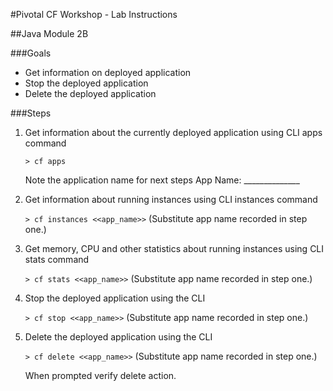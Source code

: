 #Pivotal CF Workshop - Lab Instructions

##Java Module 2B

###Goals
* Get information on deployed application
* Stop the deployed application
* Delete the deployed application

###Steps
1. Get information about the currently deployed application using CLI apps command

	`> cf apps`

	Note the application name for next steps App Name: ______________

2. Get information about running instances using CLI instances command

	`> cf instances <<app_name>>` (Substitute app name recorded in step one.)

3. Get memory, CPU and other statistics about running instances using CLI stats command

	`> cf stats <<app_name>>` (Substitute app name recorded in step one.)

4. Stop the deployed application using the CLI

	`> cf stop <<app_name>>` (Substitute app name recorded in step one.)

5. Delete the deployed application using the CLI

	`> cf delete <<app_name>>` (Substitute app name recorded in step one.)

	When prompted verify delete action.



